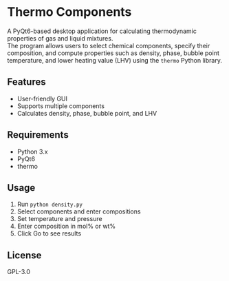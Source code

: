 # Thermo Components

   A PyQt6-based desktop application for calculating thermodynamic properties of gas and liquid mixtures.  
   The program allows users to select chemical components, specify their composition, and compute properties such as density, phase, bubble point temperature, and lower heating value (LHV) using the `thermo` Python library.

   ## Features
   - User-friendly GUI
   - Supports multiple components 
   - Calculates density, phase, bubble point, and LHV

   ## Requirements
   - Python 3.x
   - PyQt6
   - thermo

   ## Usage
   1. Run `python density.py`
   2. Select components and enter compositions
   3. Set temperature and pressure
   4. Enter composition in mol% or wt%
   5. Click Go to see results

   ## License
   GPL-3.0